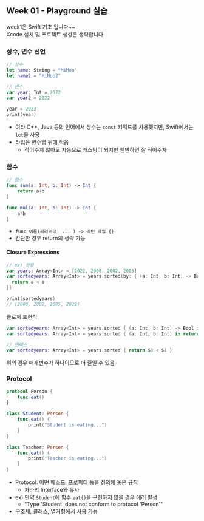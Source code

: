 ## Week 01 - Playground 실습

week1은 Swift 기초 입니다~~  
Xcode 설치 및 프로젝트 생성은 생략합니다  

### 상수, 변수 선언
```swift
// 상수
let name: String = "MiMoo"
let name2 = "MiMoo2"

// 변수
var year: Int = 2022
var year2 = 2022

year = 2023
print(year)
```
- 여타 C++, Java 등의 언어에서 상수는 `const` 키워드를 사용했지만, Swift에서는 `let`을 사용 
- 타입은 변수명 뒤에 적음
    - 적어주지 않아도 자동으로 캐스팅이 되지만 웬만하면 잘 적어주자  

### 함수
```swift
// 함수
func sum(a: Int, b: Int) -> Int {
    return a+b
}

func mul(a: Int, b: Int) -> Int {
    a*b
}
```
- `func 이름(파라미터, ... ) -> 리턴 타입 {}`
- 간단한 경우 return의 생략 가능

#### Closure Expressions
```swift
// ex) 정렬
var years: Array<Int> = [2022, 2000, 2002, 2005]
var sortedyears: Array<Int> = years.sorted(by: { (a: Int, b: Int) -> Bool in
  return a < b
})

print(sortedyears)
// [2000, 2002, 2005, 2022]
```
클로저 표현식

```swift
var sortedyears: Array<Int> = years.sorted { (a: Int, b: Int) -> Bool in return a < b }
var sortedyears: Array<Int> = years.sorted { (a: Int, b: Int) in return a < b }

// 인덱스
var sortedyears: Array<Int> = years.sorted { return $0 < $1 }
```
위의 경우 매개변수가 하나이므로 더 줄일 수 있음

### Protocol
```swift
protocol Person {
    func eat()
}

class Student: Person {
    func eat() {
    	print("Student is eating...")
    }
}

class Teacher: Person {
    func eat() {
    	print("Teacher is eating...")
    }
}
```
- Protocol: 어떤 메소드, 프로퍼티 등을 정의해 놓은 규칙
    - 자바의 Interface와 유사
- ex) 만약 `Student`에 함수 `eat()`을 구현하지 않을 경우 에러 발생
    - "Type 'Student' does not conform to protocol 'Person'"  
- 구조체, 클래스, 열거형에서 사용 가능

